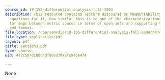 ```yaml
---
course_id: 18-155-differential-analysis-fall-2004
description: This resource contains lecture discourse on Measureability of Functions,
  equations for it, how similar this is to one of the characterizations of continuity
  for maps between metric spaces in terms of open sets and supporting theorems, prpopositions
  and lemmas.
file_location: /coursemedia/18-155-differential-analysis-fall-2004/447c5870100c43f0ded7978fc946e4f4_section3.pdf
file_type: application/pdf
layout: pdf
title: section3.pdf
type: course
uid: 447c5870100c43f0ded7978fc946e4f4

---
```

None